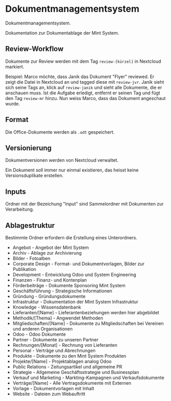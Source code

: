 # Dokumentmanagementsystem

Dokumentmanagementsystem.

Dokumentation zur Dokumentablage der Mint System.

## Review-Workflow

Dokumente zur Review werden mit dem Tag `review-[kürzel]` in Nextcloud markiert.

Beispiel: Marco möchte, dass Janik das Dokument "Flyer" reviewed. Er zeigt die Datei in Nextcloud an und tagged diese mit `review-jvr`. Janik sieht sich seine Tags an, klick auf `review-janik` und sieht alle Dokumente, die er anschauen muss. Ist die Aufgabe erledigt, entfernt er seinen Tag und fügt den Tag `review-mr` hinzu. Nun weiss Marco, dass das Dokument angeschaut wurde.

## Format

Die Office-Dokumente werden als `.odt` gespeichert.

## Versionierung

Dokumentversionen werden von Nextcloud verwaltet.

Ein Dokument soll immer nur einmal existieren, das heisst keine Versionsduplikate erstellen.

## Inputs

Ordner mit der Bezeichung "Input" sind Sammelordner mit Dokumenten zur Verarbeitung.

## Ablagestruktur

Bestimmte Ordner erfordern die Erstellung eines Unterordners.

* Angebot - Angebot der Mint System
* Archiv - Ablage zur Archivierung
* Bilder - Fotoalben
* Corporate Design - Format- und Dokumentvorlagen, Bilder zur Publikation
* Development - Entwicklung Odoo und System Engineering
* Finanzen - Finanz- und Kontenplan
* Förderbeiträge - Dokumente Sponsoring Mint System
* Geschäftsführung - Strategische Informationen
* Gründung - Gründungsdokumente
* Infrastruktur - Dokumentation der Mint System Infrastruktur
* Knowledge - Wissensdatenbank
* Lieferanten/[Name] - Lieferantenbeziehungen werden hier abgebildet
* Methodik/[Thema] - Angwendet Methoden
* Mitgliedschaften/[Name] - Dokumente zu Mitgliedschaften bei Vereinen und anderen Organisationen
* Odoo - Odoo Dokumente
* Partner - Dokumente zu unseren Partner
* Rechnungen/[Monat] - Rechnung von Lieferanten
* Personal - Verträge und Abrechnungen
* Produkte - Dokumente zu den Mint System Produkten
* Projekte/[Name] - Projektablagen analog Odoo
* Public Relations - Zeitungsartikel und allgemeine PR
* Strategie - Allgemeine Geschäftsstrategie und Businessplan
* Verkauf und Marketing - Markting-Kampagnen und Verkaufsdokumente
* Verträge/[Name] - Alle Vertragsdokumente mit Externen
* Vorlage - Dokumentvorlagen mit Inhalt
* Website - Dateien zum Webauftritt